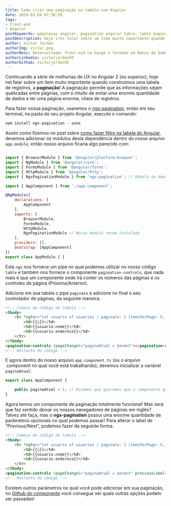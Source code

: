 ```yaml
---
title: Como criar uma paginação na tabela com Angular
date: 2019-03-04 07:30:50
tags: 
- Front-end
- Angular
postKeywords: paginacao angular, pagination angular table, table pagination, tabela paginacao, angular tabela paginacao, paginacao, angular, tabela, ngx-pagination
postDescription: Hoje irei falar sobre um item muito importante quando construimos uma tabela de registros, a paginação! A paginação permite que as informações sejam quebradas entre páginas, com o intuíto de evitar uma enorme quantidade de dados e ter uma página enorme, cheia de registros. Para isto, usaremos o ngx-pagination.
author: Victor Jordan
authorImg: victor.png
authorDesc: Desenvolvedor front-end na Gauge e formado em Banco de Dados pela Fatec, apaixonado por usabilidade, performance e UX!
authorLinkedin: victorjordan95
authorGithub: victorjordan95
---
```


Continuando a série de melhorias de UX no Angular 2 (ou superior), hoje irei falar sobre um item muito importante quando construimos uma tabela de registros, a **paginação**! 
A paginação permite que as informações sejam quebradas entre páginas, com o intuíto de evitar uma enorme quantidade de dados e ter uma página enorme, cheia de registros.

Para fazer nossa paginação, usaremos o [ngx-pagination](https://github.com/michaelbromley/ngx-pagination), então em seu terminal, na pasta do seu projeto Angular, execute o comando: 

```javascript
npm install ngx-pagination --save
```

<!-- more -->

Assim como fizemos no post sobre [como fazer filtro na tabela do Angular](https://backefront.com.br/filtro-tabela-angular/), devemos adicionar os módulos desta dependência dentro do nosso arquivo `app.module`, então nosso arquivo ficaria algo parecido com:

```javascript

import { BrowserModule } from '@angular/platform-browser';
import { NgModule } from '@angular/core';
import { FormsModule } from '@angular/forms';
import { HttpModule } from '@angular/http';
import { NgxPaginationModule } from 'ngx-pagination'; // Módulo da dependência de paginação

import { AppComponent } from './app.component';

@NgModule({
    declarations: [
        AppComponent
    ],
    imports: [
        BrowserModule,
        FormsModule,
        HttpModule,
        NgxPaginationModule // Nosso módulo recém instalado
    ],
    providers: [],
    bootstrap: [AppComponent]
})
export class AppModule { }

```

Este `ngx` nos fornece um pipe no qual podemos utilizar no nosso código `table` e também nos fornece o componente `pagination-controls`, que nada mais é que um componente onde irá conter os números das páginas e os controles de página (Próxima/Anterior).

Adicione em sua tabela o pipe `paginate` e adicione no final o seu controlador de páginas, da seguinte maneira: 

```html
<!-- Começo do código da tabela -->
<tbody>
    <tr *ngFor="let usuario of usuarios | paginate: { itemsPerPage: 5, currentPage: paginaAtual }; let i = index">
        <td>{{i}}</td>
        <td>{{usuario.nome}}</td>
        <td>{{usuario.endereco}}</td>
    </tr>
</tbody>
<pagination-controls (pageChange)="paginaAtual = $event"></pagination-controls>
<!-- Restante do código -->
```

E agora dentro do nosso arquivo `app.component.ts` (ou o arquivo .component no qual você está trabalhando), devemos inicializar a variável `paginaAtual`:

```javascript
export class AppComponent {

    public paginaAtual = 1; // Dizemos que queremos que o componente quando carregar, inicialize na página 1.
}
```

Agora temos um componente de paginação totalmente funcional! Mas será que faz sentido deixar os nossos navegadores de páginas em inglês? Talvez até faça, mas o **ngx-pagination** possui uma enorme quantidade de parâmetros opcionais no qual podemos passar! Para alterar o label de "Previous/Next", podemos fazer da seguinte forma:

```html
<!-- Começo do código da tabela -->
<tbody>
    <tr *ngFor="let usuario of usuarios | paginate: { itemsPerPage: 5, currentPage: paginaAtual }; let i = index">
        <td>{{i}}</td>
        <td>{{usuario.nome}}</td>
        <td>{{usuario.endereco}}</td>
    </tr>
</tbody>
<pagination-controls (pageChange)="paginaAtual = $event" previousLabel="Anterior" nextLabel="Próximo"></pagination-controls>
<!-- Restante do código -->
```

Existem outros parâmetros no qual você pode adicionar em sua paginação, no [Github do componente](https://github.com/michaelbromley/ngx-pagination) você consegue ver quais outras opções podem ser passadas!